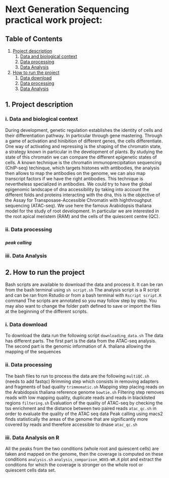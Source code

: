 # Next Generation Sequencing practical work project: 
## Table of Contents 
1. [ Project description ](#desc)
    1. [  Data and biological context ](#biocontext)
    2. [  Data processing ](#dataprocess)
    3. [  Data Analysis ](#analysis)
2. [ How to run the project ](#run)
    1. [  Data download ](#Data_d)
    2. [  Data processing ](#dataprocess_instruction)
    3. [  Data Analysis ](#analysis_instruction)


<a name="desc"></a>
## 1. Project description

<a name="dataprocess"></a>
### i. Data and biological context

During development, genetic regulation establishes the identity of cells and their differentiation pathway. In particular through gene mastering. Through a game of activation and hinibition of different genes, the cells differentiate. One way of activating and repressing is the shaping of the chromatin state, a strategy known in particular in the development of plants. By studying the state of this chromatin we can compare the different epigenetic states of cells. A known technique is the chromatin immunoprecipitation sequencing (ChIP-seq) techinque, which targets histones with antibodies, the analysis then allows to map the antibodies on the genome, we can also map transcript factors if we have the right antibodies. This technique is nevertheless specialized in antibodies. We could try to have the global epigenomic landscape of dna accessibility by taking into account the different folds and proteins interacting with the dna, this is the objective of the Assay for Transposase-Accessible Chromatin with highthroughput sequencing (ATAC-seq).
We use here the famous Arabidopsis thaliana model for the study of root development. In particular we are interested in the root apical meristem (RAM) and the cells of the quiescent centre (QC).


<a name="biocontext"></a>
### ii. Data processing


#####
##### peak calling


<a name="analysis"></a>
### iii. Data Analysis




<a name="run"></a>
## 2. How to run the project

Bash scripts are available to download the data and process it. It can be ran from the bash terminal using ```sh script.sh```
The analysis script is a R script and can be ran from Rstudio or from a bash terminal with ```Rscript script.R``` command
<a name="Data_d"></a>
The scripts are annotated so you may follow step by step. You may also want to change the folder path defined to save or import the files at the beginning of the different scripts.

### i. Data download
To download the data run the following script ``` downloading_data.sh ```
The data has different parts. The first part is the data from the ATAC-seq analysis. The second part is the genomic information of A. thaliana allowing the mapping of the sequences

<a name="dataprocess_instruction"></a>
### ii. Data processing
The bash files to run to process the data are the following ``` multiQC.sh ``` (needs to add fastqc)
Rrimming step which consists in removing adapters and fragments of bad quality ``` trimmomatic.sh ```
Mapping step placing reads on the Arabidopsis thaliana reference genome ``` bowtie.sh ```
Filtering step removes reads with low mapping quality, duplicate reads and reads in blacklisted regions ``` filtering.sh ```
Evaluation of the quality of ATAC-seq by checking the tss enrichment and the distance between two paired reads ``` atac_qc.sh ``` in order to evaluate the quality of the ATAC seq data
Peak calling using macs2 finds statistically the areas of the genome that are significantly more covered by reads and therefore accessible to dnase ``` atac_qc.sh ``` 

<a name="analysis_instruction"></a>
### iii. Data Analysis on R
All the peaks from the two conditions (whole root and quiescent cells) are taken and mapped on the genome, then the coverage is computed on these conditions ``` analysis.sh ``` 
```analysis_comparison_WOX5-WR.R``` plot and extract the conditions for which the coverage is stronger on the whole root or quiescent cells data set.


<!--region masquee : regions repeteés
genome cachee, ex chromosome 2, genome mitochondrial inséré-->
